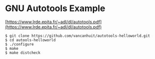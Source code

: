 # GNU Autotools Example

[https://www.lrde.epita.fr/~adl/dl/autotools.pdf](https://www.lrde.epita.fr/~adl/dl/autotools.pdf)

```
$ git clone https://github.com/vancanhuit/autotools-helloworld.git
$ cd autools-helloworld
$ ./configure
$ make
$ make distcheck
```
